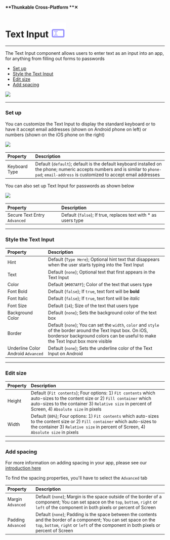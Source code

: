#### **Thunkable Cross-Platform **✕

# Text Input ![](/assets/iOSviewIconTextInput.png)

---

The Text Input component allows users to enter text as an input into an app, for anything from filling out forms to passwords

* [Set up](#set-up)
* [Style the Text Input](#style-the-text-input)
* [Edit size](#edit-size)
* [Add spacing](#add-spacing)

![](/assets/text-input-✕-fig-1.png)

---

### Set up

You can customize the Text Input to display the standard keyboard or to have it accept email addresses \(shown on Android phone on left\) or numbers \(shown on the iOS phone on the right\)

![](/assets/text-input-✕-fig-2.png)

| Property | Description |
| :--- | :--- |
| Keyboard Type | Default \(`default`\); default is the default keyboard installed on the phone; numeric accepts numbers and is similar to `phone-pad`; `email-address` is customized to accept email addresses |

You can also set up Text Input for passwords as shown below

![](/assets/text-input-✕-fig-3.png)

| Property | Description |
| :--- | :--- |
| Secure Text Entry `Advanced` | Default \(`false`\); If true, replaces text with \* as users type |

---

### Style the Text Input

| Property | Description |
| :--- | :--- |
| Hint | Default \(`Type Here`\); Optional hint text that disappears when the user starts typing into the Text Input |
| Text | Default \(`none`\); Optional text that first appears in the Text Input |
| Color | Default \(`#007AFF`\); Color of the text that users type |
| Font Bold | Default \(`false`\); If `true`, text font will be **bold** |
| Font Italic | Default \(`false`\);  If `true`, text font will be _italic_ |
| Font Size | Default \(`14`\); Size of the text that users type |
| Background Color | Default \(`none`\); Sets the background color of the text box |
| Border | Default \(`none`\); You can set the `width`, `color` and `style` of the border around the Text Input box. On iOS, bordersor background colors can be useful to make the Text Input box more visible |
| Underline Color Android `Advanced` | Default \(`none`\); Sets the underline color of the Text Input on Android |

---

### Edit size

| Property | Description |
| :--- | :--- |
| Height | Default \(`Fit contents`\); Four options: 1\) `Fit contents` which auto-sizes to the content size or 2\) `Fill container` which auto-sizes to the container 3\) `Relative size` in percent of Screen, 4\) `Absolute size` in pixels |
| Width | Default \(`80%`\); Four options: 1\) `Fit contents` which auto-sizes to the content size or 2\) `Fill container` which auto-sizes to the container 3\) `Relative size` in percent of Screen, 4\) `Absolute size` in pixels |

---

### Add spacing

For more information on adding spacing in your app, please see our [introduction here](/x/create/intro-spacing.md)

To find the spacing properties, you'll have to select the `Advanced` tab

| Property | Description |
| :--- | :--- |
| Margin `Advanced` | Default \(`none`\); Margin is the space outside of the border of a component; You can set space on the `top`, `bottom`, `right` or `left` of the component in both pixels or percent of Screen |
| Padding `Advanced` | Default \(`none`\); Padding is the space between the contents and the border of a component; You can set space on the `top`, `bottom`, `right` or `left` of the component in both pixels or percent of Screen |



